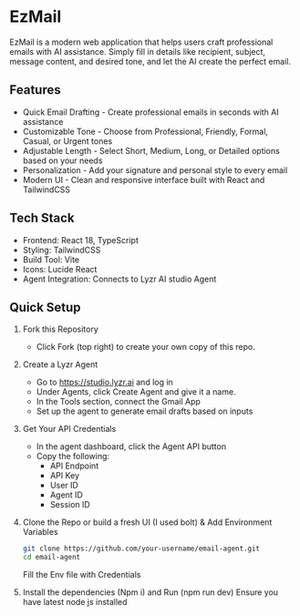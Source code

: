 # EzMail

EzMail is a modern web application that helps users craft professional emails with AI assistance. Simply fill in details like recipient, subject, message content, and desired tone, and let the AI create the perfect email.

## Features

- Quick Email Drafting - Create professional emails in seconds with AI assistance
- Customizable Tone - Choose from Professional, Friendly, Formal, Casual, or Urgent tones
- Adjustable Length - Select Short, Medium, Long, or Detailed options based on your needs
- Personalization - Add your signature and personal style to every email
- Modern UI - Clean and responsive interface built with React and TailwindCSS

## Tech Stack

- Frontend: React 18, TypeScript
- Styling: TailwindCSS
- Build Tool: Vite
- Icons: Lucide React
- Agent Integration: Connects to Lyzr AI studio Agent

## Quick Setup

1. Fork this Repository  
   - Click Fork (top right) to create your own copy of this repo.

2. Create a Lyzr Agent  
   - Go to https://studio.lyzr.ai and log in  
   - Under Agents, click Create Agent and give it a name.  
   - In the Tools section, connect the Gmail App  
   - Set up the agent to generate email drafts based on inputs

3. Get Your API Credentials  
   - In the agent dashboard, click the Agent API button  
   - Copy the following:  
     - API Endpoint  
     - API Key  
     - User ID  
     - Agent ID  
     - Session ID

4. Clone the Repo or build a fresh UI (I used bolt) & Add Environment Variables  
   ```bash
   git clone https://github.com/your-username/email-agent.git
   cd email-agent
   ```
   Fill the Env file with Credentials

5. Install the dependencies (Npm i) and Run (npm run dev) Ensure you have latest node js installed
   
